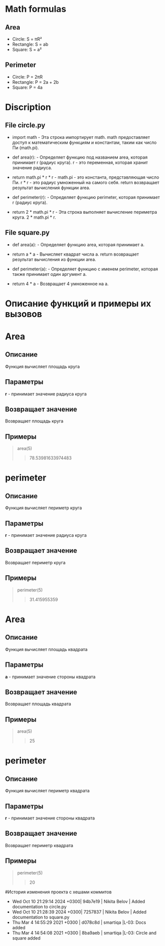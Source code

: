 # Math formulas
## Area
- Circle: S = πR²
- Rectangle: S = ab
- Square: S = a²

## __Perimeter__
- Circle: P = 2πR
- Rectangle: P = 2a + 2b
- Square: P = 4a


# Discription

## File circle.py

- import math - Эта строка импортирует math. math предоставляет доступ к математическим функциям и константам, таким как число Пи (math.pi).

- def area(r): - Определяет функцию под названием area, которая принимает r (радиус круга). r - это переменная, которая хранит значение радиуса.

- return math.pi * r * r - math.pi - это константа, представляющая число Пи. r * r - это радиус умноженный на самого себя. return возвращает результат вычисления функции area.

- def perimeter(r): - Определяет функцию perimeter, которая принимает r (радиус круга).

- return 2 * math.pi * r - Эта строка выполняет вычисление периметра круга. 2 * math.pi * r.


## File square.py

- def area(a): - Определяет функцию area, которая принимает a.

- return a * a -  Вычисляет квадрат числа a. return возвращает результат вычисления из функции area.

- def perimeter(a): -  Определяет функцию с именем perimeter, которая также принимает один аргумент a.

- return 4 * a - Возвращает 4 умноженное на a. 


# Описание функций и примеры их вызовов

# Area

## Описание
Функция вычисляет площадь круга

## Параметры
**r** - принимает значение радиуса круга

## Возвращает значение 
Возвращает площадь круга

## Примеры

  >area(5)
  >> 78.53981633974483
  
# perimeter

## Описание

Функция вычисляет периметр круга

## Параметры
 **r** - принимает значение радиуса круга
 
## Возвращает значение 

Возвращает периметр круга

## Примеры

  >perimeter(5)
  >> 31.415955359
  
# Area

## Описание

Функция вычисляет площадь квадрата

## Параметры

**a** - принимает значение стороны квадрата

## Возвращает значение 

Возвращает площадь квадрата

## Примеры

  >area(5)
  >> 25
  
# perimeter

## Описание

Функция вычисляет периметр квадрата

## Параметры

**r** - принимает значение стороны квадрата

## Возвращает значение 

Возвращает периметр квадрата

## Примеры

 >perimeter(5)
  > >20
   

  
#История изменения проекта с хешами коммитов

- Wed Oct 10 21:29:14 2024 +0300| 94b7e19 | Nikita Belov | Added documentation to circle.py
- Wed Oct 10 21:28:39 2024 +0300| 7257837 | Nikita Belov | Added documentation to square.py
- Thu Mar 4 14:55:29 2021 +0300 | d078c8d | smartiqa |L-03: Docs added
- Thu Mar 4 14:54:08 2021 +0300 | 8ba9aeb | smartiqa |L-03: Circle and square added


